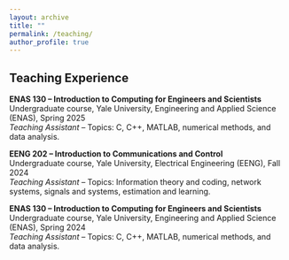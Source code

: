 ```yaml
---
layout: archive
title: ""
permalink: /teaching/
author_profile: true
---
```


## Teaching Experience

**ENAS 130 – Introduction to Computing for Engineers and Scientists**  
Undergraduate course, Yale University, Engineering and Applied Science (ENAS), Spring 2025  
*Teaching Assistant* – Topics: C, C++, MATLAB, numerical methods, and data analysis.

**EENG 202 – Introduction to Communications and Control**  
Undergraduate course, Yale University, Electrical Engineering (EENG), Fall 2024  
*Teaching Assistant* – Topics: Information theory and coding, network systems, signals and systems, estimation and learning.

**ENAS 130 – Introduction to Computing for Engineers and Scientists**  
Undergraduate course, Yale University, Engineering and Applied Science (ENAS), Spring 2024  
*Teaching Assistant* – Topics: C, C++, MATLAB, numerical methods, and data analysis.
